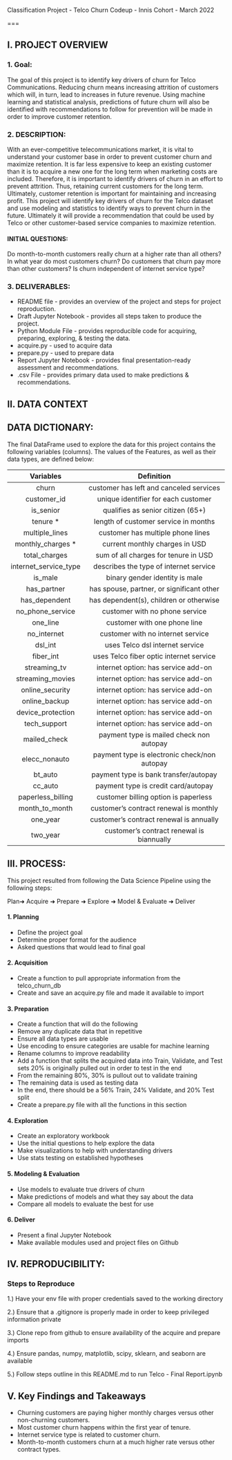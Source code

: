 Classification Project - Telco Churn 
Codeup - Innis Cohort - March 2022

===

## I. PROJECT OVERVIEW

### 1.  Goal:
The goal of this project is to identify key drivers of churn for Telco Communications. Reducing churn means increasing attrition of customers which will, in turn, lead to increases in future revenue. Using machine learning and statistical analysis, predictions of future churn will also be identified with recommendations to follow for prevention will be made in order to improve customer retention.

### 2. DESCRIPTION:

With an ever-competitive telecommunications market, it is vital to understand your customer base in order to prevent customer churn and maximize retention.  It is far less expensive to keep an existing customer than it is to acquire a new one for the long term when marketing costs are included. Therefore, it is important to identify drivers of churn in an effort to prevent attrition. Thus, retaining current customers for the long term.  Ultimately, customer retention is important for maintaining and increasing profit.  This project will identify key drivers of churn for the Telco dataset and use modeling and statistics to identify ways to prevent churn in the future. Ultimately it will provide a recommendation that could be used by Telco or other customer-based service companies to maximize retention. 

#### INITIAL QUESTIONS: 

Do month-to-month customers really churn at a higher rate than all others?
In what year do most customers churn?
Do customers that churn pay more than other customers?
Is churn independent of internet service type?

### 3. DELIVERABLES:
- README file - provides an overview of the project and steps for project reproduction.  
- Draft Jupyter Notebook - provides all steps taken to produce the project.
- Python Module File - provides reproducible code for acquiring,  preparing, exploring, & testing the data.
- acquire.py - used to acquire data
- prepare.py - used to prepare data
- Report Jupyter Notebook - provides final presentation-ready assessment and recommendations. 
- .csv File - provides primary data used to make predictions & recommendations. 


## II. DATA CONTEXT

## DATA DICTIONARY:

The final DataFrame used to explore the data for this project contains the following variables (columns).  The values of the Features, as well as their data types, are defined below: 

|  Variables             |  Definition                                |  
| :--------------------:   | :----------------------------------------: |
|  churn           |  customer has left and canceled services     |
|  customer_id        |  unique identifier for each customer       |
|  is_senior             |  qualifies as senior citizen (65+)         |
|  tenure *              |  length of customer service in months      |
|  multiple_lines        |  customer has multiple phone lines           |
|  monthly_charges *     |  current monthly charges in USD            |
|  total_charges         |  sum of all charges for tenure in USD      |
|  internet_service_type  | describes the type of internet service      |
|  is_male               |  binary gender identity is male          |
|  has_partner           |  has spouse, partner, or significant other |
|  has_dependent         |  has dependent(s), children or otherwise   |
|  no_phone_service     |  customer with no phone service             |
|  one_line              |  customer with one phone line                 |
|  no_internet          |  customer with  no internet service            |
|  dsl_int                  |  uses Telco dsl internet service         | 
|  fiber_int              |  uses Telco fiber optic internet service         |
|  streaming_tv          |  internet option: has  service add-on    |
|  streaming_movies      |  internet option: has service add-on   |
|  online_security       |  internet option: has service add-on    |
|  online_backup         |  internet option: has service add-on   |
|  device_protection     |  internet option: has service add-on   |
|  tech_support          |  internet option: has service add-on   |
|  mailed_check          |  payment type is mailed check non autopay     |
|  elecc_nonauto    |  payment type is electronic check/non autopay   |
|  bt_auto         |  payment type is bank transfer/autopay      |
|  cc_auto           |  payment type is credit card/autopay       |
|  paperless_billing     |  customer billing option is paperless         |
|  month_to_month          |  customer’s contract renewal is monthly  |
|  one_year          |  customer’s contract renewal is annually    |
|  two_year          |  customer’s contract renewal is biannually   |


## III. PROCESS:

This project resulted from following the Data Science Pipeline using the following steps:  

Plan➜ Acquire ➜ Prepare ➜ Explore ➜ Model & Evaluate ➜ Deliver

#### 1. Planning
- Define the project goal
- Determine proper format for the audience
- Asked questions that would lead to final goal

#### 2. Acquisition
- Create a function to pull appropriate information from the telco_churn_db
- Create and save an acquire.py file and made it available to import

#### 3. Preparation
- Create a function that will do the following
- Remove any duplicate data that in repetitive
- Ensure all data types are usable
- Use encoding to ensure categories are usable for machine learning
- Rename columns to improve readability
- Add a function that splits the acquired data into Train, Validate, and Test sets
  20% is originally pulled out in order to test in the end
- From the remaining 80%, 30% is pullout out to validate training
- The remaining data is used as testing data
- In the end, there should be a 56% Train, 24% Validate, and 20% Test split 
- Create a prepare.py file with all the functions in this section

#### 4. Exploration
- Create an exploratory workbook
- Use the initial questions to help explore the data
- Make visualizations to help with understanding drivers
- Use stats testing on established hypotheses

#### 5. Modeling & Evaluation
- Use models to evaluate true drivers of churn
- Make predictions of models and what they say about the data
- Compare all models to evaluate the best for use

#### 6. Deliver
- Present a final Jupyter Notebook
- Make available modules used and project files on Github


## IV. REPRODUCIBILITY: 
	
### Steps to Reproduce

1.) Have your env file with proper credentials saved to the working directory

2.) Ensure that a .gitignore is properly made in order to keep privileged information private

3.) Clone repo from github to ensure availability of the acquire and prepare imports

4.) Ensure pandas, numpy, matplotlib, scipy, sklearn, and seaborn are available

5.) Follow steps outline in this README.md to run Telco - Final Report.ipynb

## V. Key Findings and Takeaways

- Churning customers are paying higher monthly charges versus other non-churning customers.
- Most customer churn happens within the first year of tenure.
- Internet service type is related to customer churn.
- Month-to-month customers churn at a much higher rate versus other contract types.



